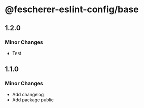 # @fescherer-eslint-config/base

## 1.2.0

### Minor Changes

- Test

## 1.1.0

### Minor Changes

- Add changelog
- Add package public
